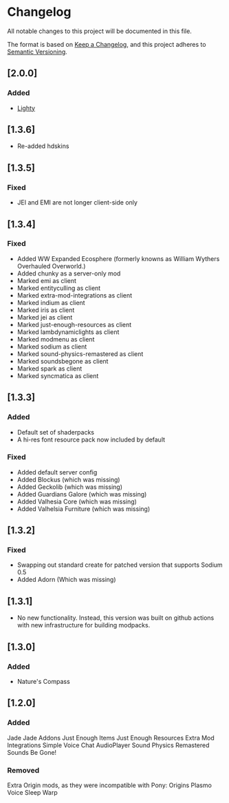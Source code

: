 # Changelog

All notable changes to this project will be documented in this file.

The format is based on [Keep a Changelog](https://keepachangelog.com/en/1.0.0/),
and this project adheres to [Semantic Versioning](https://semver.org/spec/v2.0.0.html).

## [2.0.0]

### Added

- [Lighty](https://modrinth.com/mod/lighty)

## [1.3.6]

- Re-added hdskins

## [1.3.5]

### Fixed

- JEI and EMI are not longer client-side only

## [1.3.4]

### Fixed

- Added WW Expanded Ecosphere (formerly knowns as William Wythers Overhauled Overworld.) 
- Added chunky as a server-only mod
- Marked emi as client
- Marked entityculling as client
- Marked extra-mod-integrations as client
- Marked indium as client
- Marked iris as client
- Marked jei as client
- Marked just-enough-resources as client
- Marked lambdynamiclights as client
- Marked modmenu as client
- Marked sodium as client
- Marked sound-physics-remastered as client
- Marked soundsbegone as client
- Marked spark as client
- Marked syncmatica as client

## [1.3.3]

### Added

- Default set of shaderpacks
- A hi-res font resource pack now included by default

### Fixed

- Added default server config
- Added Blockus (which was missing)
- Added Geckolib (which was missing)
- Added Guardians Galore (which was missing)
- Added Valhesia Core (which was missing)
- Added Valhelsia Furniture (which was missing)

## [1.3.2]

### Fixed

- Swapping out standard create for patched version that supports Sodium 0.5
- Added Adorn (Which was missing)

## [1.3.1]

- No new functionality. Instead, this version was built on github actions with new infrastructure for building modpacks.

## [1.3.0]

### Added

- Nature's Compass

## [1.2.0]

### Added

Jade
Jade Addons
Just Enough Items
Just Enough Resources
Extra Mod Integrations
Simple Voice Chat
AudioPlayer
Sound Physics Remastered
Sounds Be Gone!

### Removed

Extra Origin mods, as they were incompatible with Pony: Origins
Plasmo Voice
Sleep Warp

